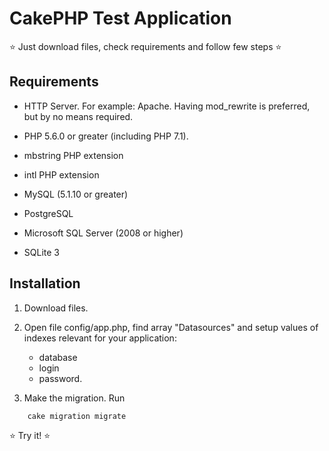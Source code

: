# CakePHP Test Application

:star: Just download files, check requirements and follow few steps :star:

## Requirements

* HTTP Server. For example: Apache. Having mod_rewrite is
  preferred, but by no means required.
* PHP 5.6.0 or greater (including PHP 7.1).
* mbstring PHP extension
* intl PHP extension

* MySQL (5.1.10 or greater)
* PostgreSQL
* Microsoft SQL Server (2008 or higher)
* SQLite 3

## Installation

1. Download files.

2. Open file config/app.php, find array "Datasources" and setup values of indexes 
   relevant for your application:
	- database
	- login
	- password.

3. Make the migration. Run

```bash
	cake migration migrate
```

:star: Try it! :star: